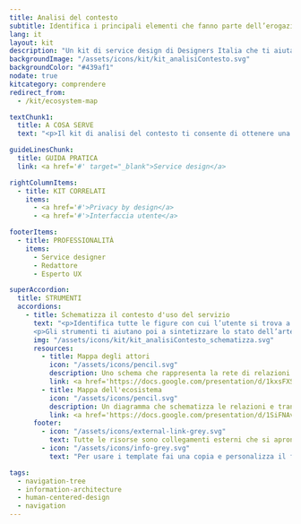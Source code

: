 ```yaml
---
title: Analisi del contesto
subtitle: Identifica i principali elementi che fanno parte dell’erogazione del servizio e le loro interdipendenze
lang: it
layout: kit
description: "Un kit di service design di Designers Italia che ti aiuta far emergere i principali elementi che compongono l'erogazione di un servizio"
backgroundImage: "/assets/icons/kit/kit_analisiContesto.svg"
backgroundColor: "#439af1"
nodate: true
kitcategory: comprendere
redirect_from:
  - /kit/ecosystem-map

textChunk1:
  title: A COSA SERVE
  text: "<p>Il kit di analisi del contesto ti consente di ottenere una visione d’insieme dei fattori e delle variabili che influenzano l'erogazione e la fruizione di un servizio digitale. L’obiettivo è quello di aiutarti a mettere a fuoco gli obiettivi e il perimetro del progetto, attività fondamentale per poi impostare in maniera bilanciata le successive attività di ricerca e di concettualizzazione. Fra le risorse del kit hai a disposizione una serie di strumenti utili per analizzare l’ambito e le circostanze in cui la soluzione progettuale dovrà collocarsi ed evolvere.</p>"

guideLinesChunk:
  title: GUIDA PRATICA
  link: <a href='#' target="_blank">Service design</a>

rightColumnItems:
  - title: KIT CORRELATI
    items:
      - <a href='#'>Privacy by design</a>
      - <a href='#'>Interfaccia utente</a>

footerItems:
  - title: PROFESSIONALITÀ
    items:
      - Service designer
      - Redattore
      - Esperto UX

superAccordion:
  title: STRUMENTI
  accordions:
    - title: Schematizza il contesto d'uso del servizio
      text: "<p>Identifica tutte le figure con cui l’utente si trova a interagire in prima persona, ma anche quelle che, dietro le quinte, consentono l’erogazione del servizio: in questo modo potrai comprendere come il ruolo dei diversi attori ha un impatto sia sul progetto che sull'utente/cittadino.</p>
      <p>Gli strumenti ti aiutano poi a sintetizzare lo stato dell’arte del servizio e approfondire la comprensione dei processi e infrastrutture che lo compongono, schematizzando le transazioni che avvengono tra gli diversi attori e touchpoint coinvolti, anche mettendo in evidenza eventuali inefficienze del sistema.</p>"
      img: "/assets/icons/kit/kit_analisiContesto_schematizza.svg"
      resources:
        - title: Mappa degli attori
          icon: "/assets/icons/pencil.svg"
          description: Uno schema che rappresenta la rete di relazioni tra l’utente e gli altri attori del contesto
          link: <a href='https://docs.google.com/presentation/d/1kxsFXSesX2kCOR1L3SbPfYqFInFhf_A7RW3_2xZ943o/edit?usp=sharing' aria-label="Vai alla risorsa (link esterno)" target="_blank">Vai alla risorsa</a>
        - title: Mappa dell'ecosistema
          icon: "/assets/icons/pencil.svg"
          description: Un diagramma che schematizza le relazioni e transazioni tra gli elementi coinvolti nel servizio pubblico
          link: <a href='https://docs.google.com/presentation/d/1SiFNAvLJPPO86DgvkPB1I8W7gWHmBnE5CNJTM9JSSEM/edit?usp=sharing' aria-label="Vai alla risorsa (link esterno)" target="_blank">Vai alla risorsa</a>
      footer:
        - icon: "/assets/icons/external-link-grey.svg"
          text: Tutte le risorse sono collegamenti esterni che si aprono in una nuova finestra.
        - icon: "/assets/icons/info-grey.svg"
          text: "Per usare i template fai una copia e personalizza il file: trovi le istruzioni nella prima pagina della risorsa."

tags:
  - navigation-tree
  - information-architecture
  - human-centered-design
  - navigation
---
```


